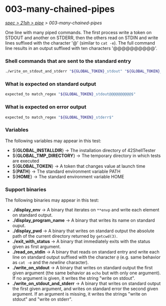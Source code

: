 # 003-many-chained-pipes

*[spec > 21sh > pipe](..) > 003-many-chained-pipes*

One line with many piped commands.
The first process write a token on STDOUT and another on STDERR, then the others read on STDIN and write lines suffixed with the character '@' (similar to `cat -e`). The full command line results in an output suffixed with ten characters '@@@@@@@@@@'.
### Shell commands that are sent to the standard entry

```bash
./write_on_stdout_and_stderr "${GLOBAL_TOKEN}_stdout" "${GLOBAL_TOKEN}_stderr" | ./read_on_stdin | ./read_on_stdin | ./read_on_stdin | ./read_on_stdin | ./read_on_stdin | ./read_on_stdin | ./read_on_stdin | ./read_on_stdin | ./read_on_stdin | ./read_on_stdin

```

### What is expected on standard output

```bash
expected_to match_regex "${GLOBAL_TOKEN}_stdout@@@@@@@@@@$"

```

### What is expected on error output

```bash
expected_to match_regex "${GLOBAL_TOKEN}_stderr$"

```

### Variables

The following variables may appear in this test:

* ${**GLOBAL_INSTALLDIR**} -> The installation directory of 42ShellTester
* ${**GLOBAL_TMP_DIRECTORY**} -> The temporary directory in which tests are executed
* ${**GLOBAL_TOKEN**} -> A token that changes value at launch time
* ${**PATH**} -> The standard environment variable PATH
* ${**HOME**} -> The standard environment variable HOME

### Support binaries

The following binaries may appear in this test:


* **./display_env** -> A binary that iterates on `**envp` and write each element on standard output.
* **./display_program_name** -> A binary that writes its name on standard ouput.
* **./display_pwd** -> A binary that writes on standard output the absolute path of the current directory returned by `getcwd(3)`.
* **./exit_with_status** -> A binary that immediately exits with the status given as first argument.
* **./read_on_stdin** -> A binary that reads on standard entry and write each line on standard output suffixed with the character `@` (e.g. same behavior as `cat -e` and the *newline* character).
* **./write_on_stdout** -> A binary that writes on standard output the first given argument (the same behavior as `echo` but with only one argument). If no argument is given, it writes the string "write on stdout".
* **./write_on_stdout_and_stderr** -> A binary that writes on standard output the first given argument, and writes on standard error the second given argument. If an argument is missing, it writes the strings "write on stdout" and "write on stderr".
